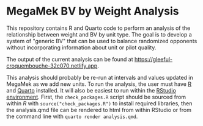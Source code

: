 # MegaMek BV by Weight Analysis

This repository contains R and Quarto code to perform an analysis of the relationship between weight and BV by unit type. The goal is to develop a system of "generic BV" that can be used to balance randomized opponents without incorporating information about unit or pilot quality. 

The output of the current analysis can be found at https://gleeful-croquembouche-32c070.netlify.app.

This analysis should probably be re-run at intervals and values updated in MegaMek as we add new units. To run the analysis, the user must have [R](https://www.r-project.org/) and [Quarto](https://quarto.org) installed. It will also be easiest to run within the [RStudio environment](https://posit.co/download/rstudio-desktop/). First, the `check_packages.R` script should be sourced from within *R* with `source("check_packages.R")` to install required libraries, then the analysis.qmd file can be rendered to html from within RStudio or from the command line with `quarto render analysis.qmd`.
